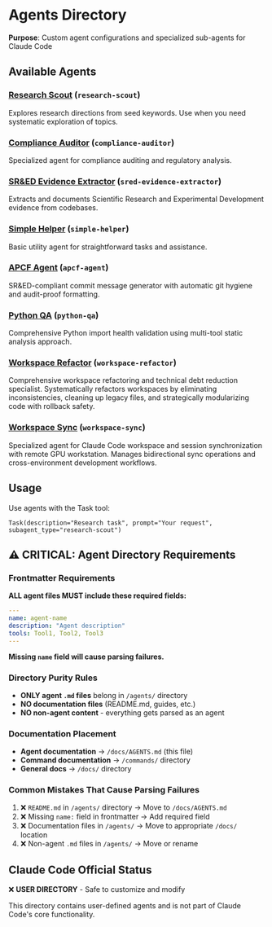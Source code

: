 # Agents Directory

**Purpose**: Custom agent configurations and specialized sub-agents for Claude Code

## Available Agents

### [Research Scout](../../agents/research-scout.md) (`research-scout`)
Explores research directions from seed keywords. Use when you need systematic exploration of topics.

### [Compliance Auditor](../../agents/compliance-auditor.md) (`compliance-auditor`)
Specialized agent for compliance auditing and regulatory analysis.

### [SR&ED Evidence Extractor](../../agents/sred-evidence-extractor.md) (`sred-evidence-extractor`)
Extracts and documents Scientific Research and Experimental Development evidence from codebases.

### [Simple Helper](../../agents/simple-helper.md) (`simple-helper`)
Basic utility agent for straightforward tasks and assistance.

### [APCF Agent](../../agents/apcf-agent.md) (`apcf-agent`)
SR&ED-compliant commit message generator with automatic git hygiene and audit-proof formatting.

### [Python QA](../../agents/python-qa.md) (`python-qa`)
Comprehensive Python import health validation using multi-tool static analysis approach.

### [Workspace Refactor](../../agents/workspace-refactor.md) (`workspace-refactor`)
Comprehensive workspace refactoring and technical debt reduction specialist. Systematically refactors workspaces by eliminating inconsistencies, cleaning up legacy files, and strategically modularizing code with rollback safety.

### [Workspace Sync](../../agents/workspace-sync.md) (`workspace-sync`)
Specialized agent for Claude Code workspace and session synchronization with remote GPU workstation. Manages bidirectional sync operations and cross-environment development workflows.

## Usage
Use agents with the Task tool:
```
Task(description="Research task", prompt="Your request", subagent_type="research-scout")
```

## ⚠️ CRITICAL: Agent Directory Requirements

### Frontmatter Requirements
**ALL agent files MUST include these required fields:**
```yaml
---
name: agent-name
description: "Agent description"
tools: Tool1, Tool2, Tool3
---
```

**Missing `name` field will cause parsing failures.**

### Directory Purity Rules
- **ONLY agent `.md` files** belong in `/agents/` directory
- **NO documentation files** (README.md, guides, etc.)
- **NO non-agent content** - everything gets parsed as an agent

### Documentation Placement
- **Agent documentation** → `/docs/AGENTS.md` (this file)
- **Command documentation** → `/commands/` directory  
- **General docs** → `/docs/` directory

### Common Mistakes That Cause Parsing Failures
1. ❌ `README.md` in `/agents/` directory → Move to `/docs/AGENTS.md`
2. ❌ Missing `name:` field in frontmatter → Add required field
3. ❌ Documentation files in `/agents/` → Move to appropriate `/docs/` location
4. ❌ Non-agent `.md` files in `/agents/` → Move or rename

## Claude Code Official Status
❌ **USER DIRECTORY** - Safe to customize and modify

This directory contains user-defined agents and is not part of Claude Code's core functionality.
